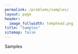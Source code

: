 ```yaml
---
permalink: /problems/samples/
layout: page
header:
  image_fullwidth: temphead.png
title: "Samples"
sitemap: false
---
```


Samples